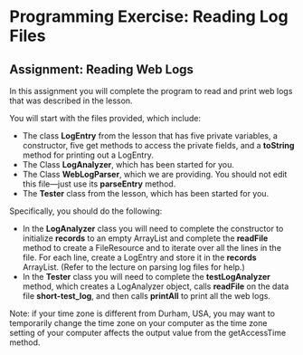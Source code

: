 # Programming Exercise: Reading Log Files

## Assignment: Reading Web Logs
In this assignment you will complete the program to read and print web logs that was described in the lesson.

You will start with the files provided, which include:
- The class __LogEntry__ from the lesson that has five private variables, a constructor, five get methods to access the private fields, and a __toString__ method for printing out a LogEntry.
- The Class __LogAnalyzer__, which has been started for you.
- The Class __WebLogParser__, which we are providing. You should not edit this file—just use its __parseEntry__ method.
- The __Tester__ class from the lesson, which has been started for you.

Specifically, you should do the following:
- In the __LogAnalyzer__ class you will need to complete the constructor to initialize __records__ to an empty ArrayList and complete the __readFile__ method to create a FileResource and to iterate over all the lines in the file. For each line, create a LogEntry and store it in the __records__ ArrayList. (Refer to the lecture on parsing log files for help.)
- In the __Tester__ class you will need to complete the __testLogAnalyzer__ method, which creates a LogAnalyzer object, calls __readFile__ on the data file __short-test_log__, and then calls __printAll__ to print all the web logs.

Note: if your time zone is different from Durham, USA, you may want to temporarily change the time zone on your computer as the time zone setting of your computer affects the output value from the getAccessTime method.